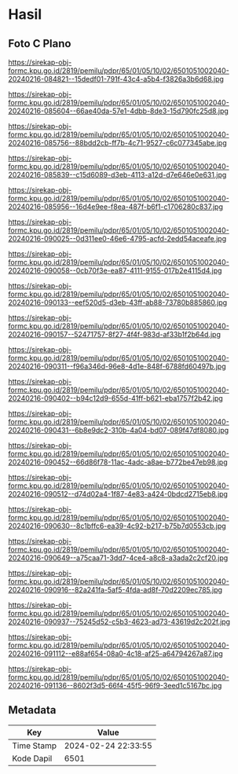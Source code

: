 # Hasil

## Foto C Plano

https://sirekap-obj-formc.kpu.go.id/2819/pemilu/pdpr/65/01/05/10/02/6501051002040-20240216-084821--15dedf01-791f-43c4-a5b4-f3826a3b6d68.jpg

https://sirekap-obj-formc.kpu.go.id/2819/pemilu/pdpr/65/01/05/10/02/6501051002040-20240216-085604--66ae40da-57e1-4dbb-8de3-15d790fc25d8.jpg

https://sirekap-obj-formc.kpu.go.id/2819/pemilu/pdpr/65/01/05/10/02/6501051002040-20240216-085756--88bdd2cb-ff7b-4c71-9527-c6c077345abe.jpg

https://sirekap-obj-formc.kpu.go.id/2819/pemilu/pdpr/65/01/05/10/02/6501051002040-20240216-085839--c15d6089-d3eb-4113-a12d-d7e646e0e631.jpg

https://sirekap-obj-formc.kpu.go.id/2819/pemilu/pdpr/65/01/05/10/02/6501051002040-20240216-085956--16d4e9ee-f8ea-487f-b6f1-c1706280c837.jpg

https://sirekap-obj-formc.kpu.go.id/2819/pemilu/pdpr/65/01/05/10/02/6501051002040-20240216-090025--0d311ee0-46e6-4795-acfd-2edd54aceafe.jpg

https://sirekap-obj-formc.kpu.go.id/2819/pemilu/pdpr/65/01/05/10/02/6501051002040-20240216-090058--0cb70f3e-ea87-4111-9155-017b2e4115d4.jpg

https://sirekap-obj-formc.kpu.go.id/2819/pemilu/pdpr/65/01/05/10/02/6501051002040-20240216-090133--eef520d5-d3eb-43ff-ab88-73780b885860.jpg

https://sirekap-obj-formc.kpu.go.id/2819/pemilu/pdpr/65/01/05/10/02/6501051002040-20240216-090157--52471757-8f27-4f4f-983d-af33b1f2b64d.jpg

https://sirekap-obj-formc.kpu.go.id/2819/pemilu/pdpr/65/01/05/10/02/6501051002040-20240216-090311--f96a346d-96e8-4d1e-848f-6788fd60497b.jpg

https://sirekap-obj-formc.kpu.go.id/2819/pemilu/pdpr/65/01/05/10/02/6501051002040-20240216-090402--b94c12d9-655d-41ff-b621-eba1757f2b42.jpg

https://sirekap-obj-formc.kpu.go.id/2819/pemilu/pdpr/65/01/05/10/02/6501051002040-20240216-090431--6b8e9dc2-310b-4a04-bd07-089f47df8080.jpg

https://sirekap-obj-formc.kpu.go.id/2819/pemilu/pdpr/65/01/05/10/02/6501051002040-20240216-090452--66d86f78-11ac-4adc-a8ae-b772be47eb98.jpg

https://sirekap-obj-formc.kpu.go.id/2819/pemilu/pdpr/65/01/05/10/02/6501051002040-20240216-090512--d74d02a4-1f87-4e83-a424-0bdcd2715eb8.jpg

https://sirekap-obj-formc.kpu.go.id/2819/pemilu/pdpr/65/01/05/10/02/6501051002040-20240216-090630--8c1bffc6-ea39-4c92-b217-b75b7d0553cb.jpg

https://sirekap-obj-formc.kpu.go.id/2819/pemilu/pdpr/65/01/05/10/02/6501051002040-20240216-090649--a75caa71-3dd7-4ce4-a8c8-a3ada2c2cf20.jpg

https://sirekap-obj-formc.kpu.go.id/2819/pemilu/pdpr/65/01/05/10/02/6501051002040-20240216-090916--82a241fa-5af5-4fda-ad8f-70d2209ec785.jpg

https://sirekap-obj-formc.kpu.go.id/2819/pemilu/pdpr/65/01/05/10/02/6501051002040-20240216-090937--75245d52-c5b3-4623-ad73-43619d2c202f.jpg

https://sirekap-obj-formc.kpu.go.id/2819/pemilu/pdpr/65/01/05/10/02/6501051002040-20240216-091112--e88af654-08a0-4c18-af25-a64794267a87.jpg

https://sirekap-obj-formc.kpu.go.id/2819/pemilu/pdpr/65/01/05/10/02/6501051002040-20240216-091136--8602f3d5-66f4-45f5-96f9-3eed1c5167bc.jpg


## Metadata

| Key        | Value               |
| ---------- | ------------------- |
| Time Stamp | 2024-02-24 22:33:55 |
| Kode Dapil | 6501                |



